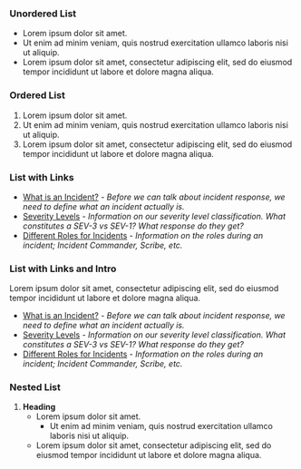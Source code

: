### Unordered List

* Lorem ipsum dolor sit amet.
* Ut enim ad minim veniam, quis nostrud exercitation ullamco laboris nisi ut aliquip.
* Lorem ipsum dolor sit amet, consectetur adipiscing elit, sed do eiusmod tempor incididunt ut labore et dolore magna aliqua.

### Ordered List

1. Lorem ipsum dolor sit amet.
1. Ut enim ad minim veniam, quis nostrud exercitation ullamco laboris nisi ut aliquip.
1. Lorem ipsum dolor sit amet, consectetur adipiscing elit, sed do eiusmod tempor incididunt ut labore et dolore magna aliqua.

### List with Links

* [What is an Incident?](#) - _Before we can talk about incident response, we need to define what an incident actually is._
* [Severity Levels](#) - _Information on our severity level classification. What constitutes a SEV-3 vs SEV-1? What response do they get?_
* [Different Roles for Incidents](#) - _Information on the roles during an incident; Incident Commander, Scribe, etc._

### List with Links and Intro

Lorem ipsum dolor sit amet, consectetur adipiscing elit, sed do eiusmod tempor incididunt ut labore et dolore magna aliqua.

* [What is an Incident?](#) - _Before we can talk about incident response, we need to define what an incident actually is._
* [Severity Levels](#) - _Information on our severity level classification. What constitutes a SEV-3 vs SEV-1? What response do they get?_
* [Different Roles for Incidents](#) - _Information on the roles during an incident; Incident Commander, Scribe, etc._

### Nested List

1. **Heading**
    * Lorem ipsum dolor sit amet.
        * Ut enim ad minim veniam, quis nostrud exercitation ullamco laboris nisi ut aliquip.
    * Lorem ipsum dolor sit amet, consectetur adipiscing elit, sed do eiusmod tempor incididunt ut labore et dolore magna aliqua.
